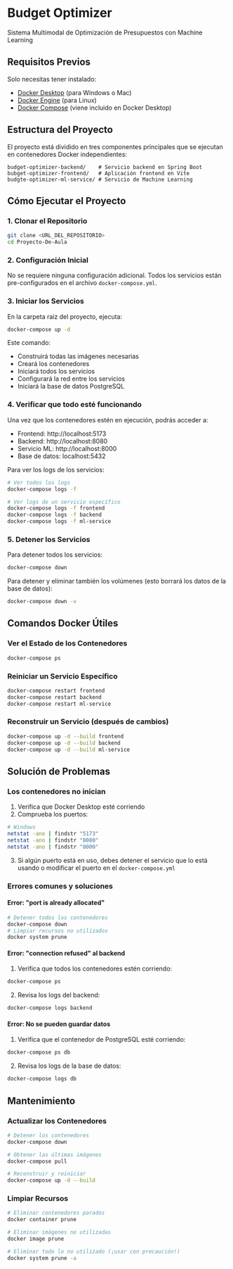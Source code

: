 # Budget Optimizer

Sistema Multimodal de Optimización de Presupuestos con Machine Learning

## Requisitos Previos

Solo necesitas tener instalado:

- [Docker Desktop](https://www.docker.com/products/docker-desktop/) (para Windows o Mac)
- [Docker Engine](https://docs.docker.com/engine/install/) (para Linux)
- [Docker Compose](https://docs.docker.com/compose/install/) (viene incluido en Docker Desktop)

## Estructura del Proyecto

El proyecto está dividido en tres componentes principales que se ejecutan en contenedores Docker independientes:

```
budget-optimizer-backend/    # Servicio backend en Spring Boot
bubget-optimizer-frontend/   # Aplicación frontend en Vite
budgte-optimizer-ml-service/ # Servicio de Machine Learning
```

## Cómo Ejecutar el Proyecto

### 1. Clonar el Repositorio

```bash
git clone <URL_DEL_REPOSITORIO>
cd Proyecto-De-Aula
```

### 2. Configuración Inicial

No se requiere ninguna configuración adicional. Todos los servicios están pre-configurados en el archivo `docker-compose.yml`.

### 3. Iniciar los Servicios

En la carpeta raíz del proyecto, ejecuta:

```bash
docker-compose up -d
```

Este comando:
- Construirá todas las imágenes necesarias
- Creará los contenedores
- Iniciará todos los servicios
- Configurará la red entre los servicios
- Iniciará la base de datos PostgreSQL

### 4. Verificar que todo esté funcionando

Una vez que los contenedores estén en ejecución, podrás acceder a:

- Frontend: http://localhost:5173
- Backend: http://localhost:8080
- Servicio ML: http://localhost:8000
- Base de datos: localhost:5432

Para ver los logs de los servicios:

```bash
# Ver todos los logs
docker-compose logs -f

# Ver logs de un servicio específico
docker-compose logs -f frontend
docker-compose logs -f backend
docker-compose logs -f ml-service
```

### 5. Detener los Servicios

Para detener todos los servicios:

```bash
docker-compose down
```

Para detener y eliminar también los volúmenes (esto borrará los datos de la base de datos):

```bash
docker-compose down -v
```

## Comandos Docker Útiles

### Ver el Estado de los Contenedores
```bash
docker-compose ps
```

### Reiniciar un Servicio Específico
```bash
docker-compose restart frontend
docker-compose restart backend
docker-compose restart ml-service
```

### Reconstruir un Servicio (después de cambios)
```bash
docker-compose up -d --build frontend
docker-compose up -d --build backend
docker-compose up -d --build ml-service
```

## Solución de Problemas

### Los contenedores no inician
1. Verifica que Docker Desktop esté corriendo
2. Comprueba los puertos:
```bash
# Windows
netstat -ano | findstr "5173"
netstat -ano | findstr "8080"
netstat -ano | findstr "8000"
```

3. Si algún puerto está en uso, debes detener el servicio que lo está usando o modificar el puerto en el `docker-compose.yml`

### Errores comunes y soluciones

#### Error: "port is already allocated"
```bash
# Detener todos los contenedores
docker-compose down
# Limpiar recursos no utilizados
docker system prune
```

#### Error: "connection refused" al backend
1. Verifica que todos los contenedores estén corriendo:
```bash
docker-compose ps
```
2. Revisa los logs del backend:
```bash
docker-compose logs backend
```

#### Error: No se pueden guardar datos
1. Verifica que el contenedor de PostgreSQL esté corriendo:
```bash
docker-compose ps db
```
2. Revisa los logs de la base de datos:
```bash
docker-compose logs db
```

## Mantenimiento

### Actualizar los Contenedores
```bash
# Detener los contenedores
docker-compose down

# Obtener las últimas imágenes
docker-compose pull

# Reconstruir y reiniciar
docker-compose up -d --build
```

### Limpiar Recursos
```bash
# Eliminar contenedores parados
docker container prune

# Eliminar imágenes no utilizadas
docker image prune

# Eliminar todo lo no utilizado (¡usar con precaución!)
docker system prune -a
```